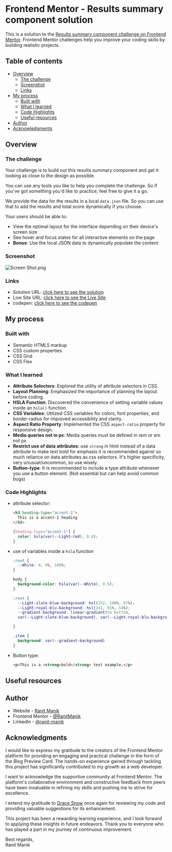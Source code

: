 # Frontend Mentor - Results summary component solution

This is a solution to
the [Results summary component challenge on Frontend Mentor](https://www.frontendmentor.io/challenges/results-summary-component-CE_K6s0maV).
Frontend Mentor challenges help you improve your coding skills by building realistic projects.

## Table of contents

- [Overview](#overview)
    - [The challenge](#the-challenge)
    - [Screenshot](#screenshot)
    - [Links](#links)
- [My process](#my-process)
    - [Built with](#built-with)
    - [What I learned](#what-i-learned)
    - [Code Highlights](#code-highlights)
    - [Useful resources](#Useful-resources)
- [Author](#author)
- [Acknowledgments](#acknowledgments)

## Overview

### The challenge

Your challenge is to build out this results summary component and get it looking as close to the design as possible.

You can use any tools you like to help you complete the challenge. So if you've got something you'd like to practice,
feel free to give it a go.

We provide the data for the results in a local `data.json` file. So you can use that to add the results and total score
dynamically if you choose.

Your users should be able to:

- View the optimal layout for the interface depending on their device's screen size
- See hover and focus states for all interactive elements on the page
- **Bonus**: Use the local JSON data to dynamically populate the content

### Screenshot

![Screen Shot.png](Screen%20Shot.png)

### Links

- Solution
  URL: [click here to see the solution](https://www.frontendmentor.io/solutions/responsive-summary-component-using-html-css-z3Of8x7IhU)
- Live Site
  URL: [click here to see the Live Site](https://ranitmanik.github.io/frontendmentor-challenges/FrontendMentor02%E2%80%94Results-summary-component/index.html)
- codepen: [click here to see the codepen](https://codepen.io/RANIT-MANIK/pen/OJqPwaz)

## My process

### Built with

- Semantic HTML5 markup
- CSS custom properties
- CSS Grid
- CSS Flex

### What I learned

- **Attribute Selectors**: Explored the utility of attribute selectors in CSS.
- **Layout Planning**: Emphasized the importance of planning the layout before coding.
- **HSLA Function**: Discovered the convenience of setting variable values inside an `hsla()` function.
- **CSS Variables**: Utilized CSS variables for colors, font properties, and border-radius for improved accessibility
  and clarity.
- **Aspect Ratio Property**: Implemented the CSS `aspect-ratio` property for responsive design.
- **Media queries not in px**: Media queries must be defined in rem or em not px.
- **Restrict use of data attributes**: use `strong` in html instead of a data attribute to make text bold for emphasis
  it is recommended against so much reliance on data attributes as css selectors. It's higher specificity, very
  unusual/uncommon, so use wisely.
- **Button-type**: It is recommended to include a type attribute whenever you use a button element. (Not essential but
  can help avoid common bugs)

### Code Highlights

- attribute selector:

  ```html
  <h3 heading-type="accent-1">
    This is a accent-1 heading
  </h3>
  ```
  ```css
  [heading-type="accent-1"] {
    color: hsla(var(--Light-red), 0.8);
  }
  ```
- use of variables inside a `hsla` function
  ```css
  :root {
    --White: 0, 0%, 100%;
  }

  body {
    background-color: hsla(var(--White), 0.5);
  }
  ```

  ```css
  :root {
    --Light-slate-blue-background: hsl(252, 100%, 67%);
    --Light-royal-blu-background: hsl(241, 81%, 54%);
    --gradient-background: linear-gradient(to bottom,
    var(--Light-slate-blue-background), var(--Light-royal-blu-background));
  
  }
  
  .item {
    background: var(--gradient-background)
  }

   ```
- Button type:
  ```html
  <p>This is a <strong>bold</strong> text example.</p>
  
  ```

## Useful resources

## Author

- Website - [Ranit Manik](https://ranitmanik.github.io/Portfolio-1.0)
- Frontend Mentor - [@RanitManik](https://www.frontendmentor.io/profile/RanitManik)
- LinkedIn - [@ranit-manik](https://www.linkedin.com/in/ranit-manik/)

## Acknowledgments

I would like to express my gratitude to the creators of the Frontend Mentor platform for providing an engaging and
practical challenge in the form of the Blog Preview Card. The hands-on experience gained through tackling this project
has significantly contributed to my growth as a web developer.

I want to acknowledge the supportive community at Frontend Mentor. The platform's collaborative environment and
constructive feedback from peers have been invaluable in refining my skills and pushing me to strive for excellence.

I extend my gratitude to [Grace Snow](https://twitter.com/gracesnow) once again for reviewing my code and providing valuable suggestions for its enhancement.

This project has been a rewarding learning experience, and I look forward to applying these insights in future
endeavors. Thank you to everyone who has played a part in my journey of continuous improvement.

Best regards,<br>
Ranit Manik
